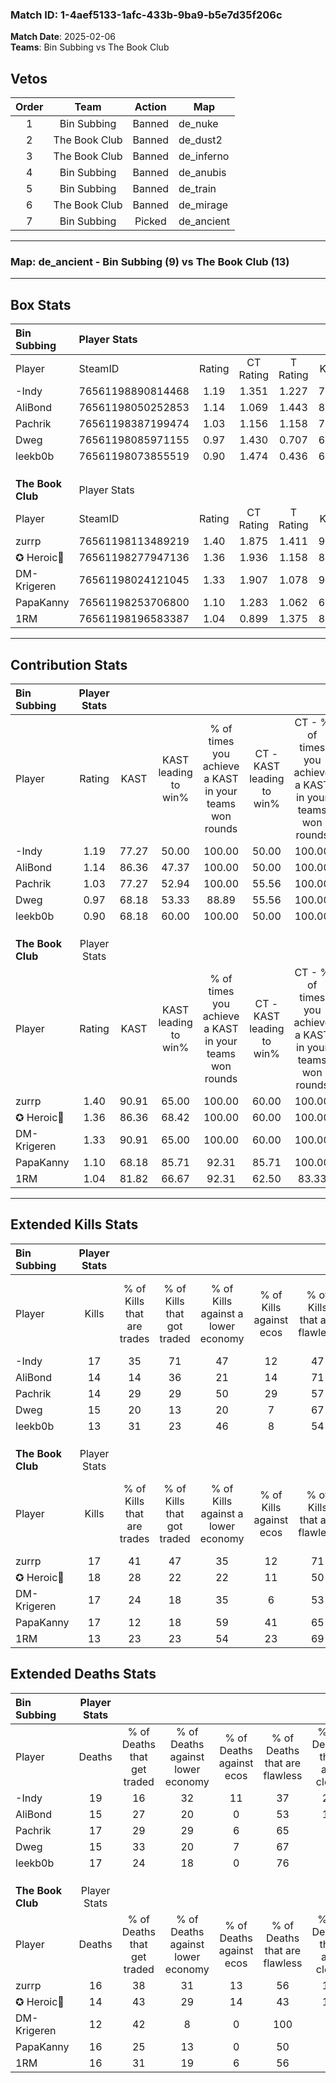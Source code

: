 ### Match ID: 1-4aef5133-1afc-433b-9ba9-b5e7d35f206c  
**Match Date**: 2025-02-06  
**Teams**: Bin Subbing vs The Book Club  

## Vetos  

| Order | Team | Action | Map |
| :---: | :--: | :----: | --- |
| 1 | Bin Subbing | Banned | de_nuke |
| 2 | The Book Club | Banned | de_dust2 |
| 3 | The Book Club | Banned | de_inferno |
| 4 | Bin Subbing | Banned | de_anubis |
| 5 | Bin Subbing | Banned | de_train |
| 6 | The Book Club | Banned | de_mirage |
| 7 | Bin Subbing | Picked | de_ancient |

---  

### **Map**: de_ancient - Bin Subbing (9) vs The Book Club (13)  
---  

## Box Stats  

| **Bin Subbing**   | Player Stats      |        |           |          |       |       |       |         |        |      |     |
| :- | :- | :-: | :-: | :-: | :-: | :-: | :-: | :-: | :-: | :-: | :-: |
| Player            | SteamID           | Rating | CT Rating | T Rating | KAST  |  ADR  | Kills | Assists | Deaths | K/D  | HS% |
| -Indy             | 76561198890814468 |  1.19  |   1.351   |  1.227   | 77.27 | 98.5  |  17   |    9    |   19   | 0.89 | 29  |
| AliBond           | 76561198050252853 |  1.14  |   1.069   |  1.443   | 86.36 | 69.6  |  14   |    9    |   15   | 0.93 | 50  |
| Pachrik           | 76561198387199474 |  1.03  |   1.156   |  1.158   | 77.27 | 70.7  |  14   |    8    |   17   | 0.82 | 50  |
| Dweg              | 76561198085971155 |  0.97  |   1.430   |  0.707   | 68.18 | 54.5  |  15   |    3    |   15   | 1.00 | 20  |
| leekb0b           | 76561198073855519 |  0.90  |   1.474   |  0.436   | 68.18 | 68.6  |  13   |    6    |   17   | 0.76 | 92  |
|                   |                   |        |           |          |       |       |       |         |        |      |     |
|                   |                   |        |           |          |       |       |       |         |        |      |     |
|                   |                   |        |           |          |       |       |       |         |        |      |     |
| **The Book Club** | Player Stats      |        |           |          |       |       |       |         |        |      |     |
| Player            | SteamID           | Rating | CT Rating | T Rating | KAST  |  ADR  | Kills | Assists | Deaths | K/D  | HS% |
| zurrp             | 76561198113489219 |  1.40  |   1.875   |  1.411   | 90.91 | 107.1 |  17   |   11    |   16   | 1.06 | 41  |
| ✪ Heroic🎃        | 76561198277947136 |  1.36  |   1.936   |  1.158   | 86.36 | 88.2  |  18   |    5    |   14   | 1.29 | 55  |
| DM-Krigeren       | 76561198024121045 |  1.33  |   1.907   |  1.078   | 90.91 | 70.7  |  17   |    1    |   12   | 1.42 | 58  |
| PapaKanny         | 76561198253706800 |  1.10  |   1.283   |  1.062   | 68.18 | 75.0  |  17   |    4    |   16   | 1.06 | 52  |
| 1RM               | 76561198196583387 |  1.04  |   0.899   |  1.375   | 81.82 | 71.4  |  13   |    6    |   16   | 0.81 | 61  |
---  

## Contribution Stats  

| **Bin Subbing**   | Player Stats |       |                      |                                                        |                           |                                                             |                          |                                                            |
| :- | :-: | :-: | :-: | :-: | :-: | :-: | :-: | :-: |
| Player            |    Rating    | KAST  | KAST leading to win% | % of times you achieve a KAST in your teams won rounds | CT - KAST leading to win% | CT - % of times you achieve a KAST in your teams won rounds | T - KAST leading to win% | T - % of times you achieve a KAST in your teams won rounds |
| -Indy             |     1.19     | 77.27 |        50.00         |                         100.00                         |           50.00           |                           100.00                            |          50.00           |                           100.00                           |
| AliBond           |     1.14     | 86.36 |        47.37         |                         100.00                         |           50.00           |                           100.00                            |          44.44           |                           100.00                           |
| Pachrik           |     1.03     | 77.27 |        52.94         |                         100.00                         |           55.56           |                           100.00                            |          50.00           |                           100.00                           |
| Dweg              |     0.97     | 68.18 |        53.33         |                         88.89                          |           55.56           |                           100.00                            |          50.00           |                           75.00                            |
| leekb0b           |     0.90     | 68.18 |        60.00         |                         100.00                         |           50.00           |                           100.00                            |          80.00           |                           100.00                           |
|                   |              |       |                      |                                                        |                           |                                                             |                          |                                                            |
|                   |              |       |                      |                                                        |                           |                                                             |                          |                                                            |
|                   |              |       |                      |                                                        |                           |                                                             |                          |                                                            |
| **The Book Club** | Player Stats |       |                      |                                                        |                           |                                                             |                          |                                                            |
| Player            |    Rating    | KAST  | KAST leading to win% | % of times you achieve a KAST in your teams won rounds | CT - KAST leading to win% | CT - % of times you achieve a KAST in your teams won rounds | T - KAST leading to win% | T - % of times you achieve a KAST in your teams won rounds |
| zurrp             |     1.40     | 90.91 |        65.00         |                         100.00                         |           60.00           |                           100.00                            |          70.00           |                           100.00                           |
| ✪ Heroic🎃        |     1.36     | 86.36 |        68.42         |                         100.00                         |           60.00           |                           100.00                            |          77.78           |                           100.00                           |
| DM-Krigeren       |     1.33     | 90.91 |        65.00         |                         100.00                         |           60.00           |                           100.00                            |          70.00           |                           100.00                           |
| PapaKanny         |     1.10     | 68.18 |        85.71         |                         92.31                          |           85.71           |                           100.00                            |          85.71           |                           85.71                            |
| 1RM               |     1.04     | 81.82 |        66.67         |                         92.31                          |           62.50           |                            83.33                            |          70.00           |                           100.00                           |
---  

## Extended Kills Stats  

| **Bin Subbing**   | Player Stats |                            |                            |                                    |                         |                              |                                 |                                       |                    |           |
| :- | :-: | :-: | :-: | :-: | :-: | :-: | :-: | :-: | :-: | :-: |
| Player            |    Kills     | % of Kills that are trades | % of Kills that got traded | % of Kills against a lower economy | % of Kills against ecos | % of Kills that are flawless | % of Kills that are close duels | % of Kills that are assisted by flash | Pistol Round Kills | AWP Kills |
| -Indy             |      17      |             35             |             71             |                 47                 |           12            |              47              |                6                |                   6                   |         1          |     0     |
| AliBond           |      14      |             14             |             36             |                 21                 |           14            |              71              |                7                |                   0                   |         1          |     0     |
| Pachrik           |      14      |             29             |             29             |                 50                 |           29            |              57              |                0                |                   7                   |         2          |     0     |
| Dweg              |      15      |             20             |             13             |                 20                 |            7            |              67              |                0                |                   0                   |         1          |     0     |
| leekb0b           |      13      |             31             |             23             |                 46                 |            8            |              54              |               23                |                   8                   |         2          |     0     |
|                   |              |                            |                            |                                    |                         |                              |                                 |                                       |                    |           |
|                   |              |                            |                            |                                    |                         |                              |                                 |                                       |                    |           |
|                   |              |                            |                            |                                    |                         |                              |                                 |                                       |                    |           |
| **The Book Club** | Player Stats |                            |                            |                                    |                         |                              |                                 |                                       |                    |           |
| Player            |    Kills     | % of Kills that are trades | % of Kills that got traded | % of Kills against a lower economy | % of Kills against ecos | % of Kills that are flawless | % of Kills that are close duels | % of Kills that are assisted by flash | Pistol Round Kills | AWP Kills |
| zurrp             |      17      |             41             |             47             |                 35                 |           12            |              71              |                6                |                   0                   |         2          |     0     |
| ✪ Heroic🎃        |      18      |             28             |             22             |                 22                 |           11            |              50              |                6                |                   6                   |         1          |     4     |
| DM-Krigeren       |      17      |             24             |             18             |                 35                 |            6            |              53              |               12                |                   0                   |         1          |     4     |
| PapaKanny         |      17      |             12             |             18             |                 59                 |           41            |              65              |               24                |                  12                   |         1          |     0     |
| 1RM               |      13      |             23             |             23             |                 54                 |           23            |              69              |                8                |                   0                   |         0          |     0     |
## Extended Deaths Stats  

| **Bin Subbing**   | Player Stats |                             |                                   |                          |                               |                            |                           |               |
| :- | :-: | :-: | :-: | :-: | :-: | :-: | :-: | :-: |
| Player            |    Deaths    | % of Deaths that get traded | % of Deaths against lower economy | % of Deaths against ecos | % of Deaths that are flawless | % of Deaths that are close | % of Deaths while blinded | Deaths to AWP |
| -Indy             |      19      |             16              |                32                 |            11            |              37               |             26             |             5             |       1       |
| AliBond           |      15      |             27              |                20                 |            0             |              53               |             13             |             7             |       1       |
| Pachrik           |      17      |             29              |                29                 |            6             |              65               |             6              |             6             |       3       |
| Dweg              |      15      |             33              |                20                 |            7             |              67               |             7              |             0             |       2       |
| leekb0b           |      17      |             24              |                18                 |            0             |              76               |             0              |             0             |       1       |
|                   |              |                             |                                   |                          |                               |                            |                           |               |
|                   |              |                             |                                   |                          |                               |                            |                           |               |
|                   |              |                             |                                   |                          |                               |                            |                           |               |
| **The Book Club** | Player Stats |                             |                                   |                          |                               |                            |                           |               |
| Player            |    Deaths    | % of Deaths that get traded | % of Deaths against lower economy | % of Deaths against ecos | % of Deaths that are flawless | % of Deaths that are close | % of Deaths while blinded | Deaths to AWP |
| zurrp             |      16      |             38              |                31                 |            13            |              56               |             13             |             6             |       0       |
| ✪ Heroic🎃        |      14      |             43              |                29                 |            14            |              43               |             14             |             0             |       0       |
| DM-Krigeren       |      12      |             42              |                 8                 |            0             |              100              |             0              |             8             |       0       |
| PapaKanny         |      16      |             25              |                13                 |            0             |              50               |             6              |             6             |       0       |
| 1RM               |      16      |             31              |                19                 |            6             |              56               |             0              |             0             |       0       |

